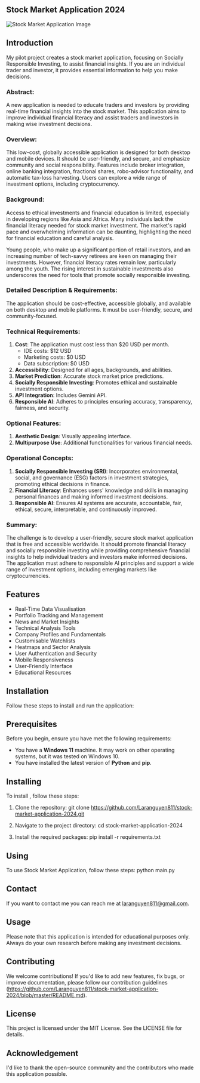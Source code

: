 ## Stock Market Application 2024
![Stock Market Application Image](https://github.com/Laranguyen811/stock-market-application-2024/assets/36720666/d68560b1-4495-403f-913b-75a537ac4340)

## Introduction
My pilot project creates a stock market application, focusing on Socially Responsible Investing, to assist financial insights. If you are an individual trader and investor, it provides essential information to help you make decisions. 
### Abstract:
A new application is needed to educate traders and investors by providing real-time financial insights into the stock market. This application aims to improve individual financial literacy and assist traders and investors in making wise investment decisions.

### Overview:
This low-cost, globally accessible application is designed for both desktop and mobile devices. It should be user-friendly, and secure, and emphasize community and social responsibility. Features include broker integration, online banking integration, fractional shares, robo-advisor functionality, and automatic tax-loss harvesting. Users can explore a wide range of investment options, including cryptocurrency.

### Background:
Access to ethical investments and financial education is limited, especially in developing regions like Asia and Africa. Many individuals lack the financial literacy needed for stock market investment. The market's rapid pace and overwhelming information can be daunting, highlighting the need for financial education and careful analysis.

Young people, who make up a significant portion of retail investors, and an increasing number of tech-savvy retirees are keen on managing their investments. However, financial literacy rates remain low, particularly among the youth. The rising interest in sustainable investments also underscores the need for tools that promote socially responsible investing.

### Detailed Description & Requirements:
The application should be cost-effective, accessible globally, and available on both desktop and mobile platforms. It must be user-friendly, secure, and community-focused.


### Technical Requirements:
1. **Cost**: The application must cost less than $20 USD per month.
   - IDE costs: $12 USD
   - Marketing costs: $0 USD
   - Data subscription: $0 USD
2. **Accessibility**: Designed for all ages, backgrounds, and abilities.
3. **Market Prediction**: Accurate stock market price predictions.
4. **Socially Responsible Investing**: Promotes ethical and sustainable investment options.
5. **API Integration**: Includes Gemini API.
6. **Responsible AI**: Adheres to principles ensuring accuracy, transparency, fairness, and security.

### Optional Features:
1. **Aesthetic Design**: Visually appealing interface.
2. **Multipurpose Use**: Additional functionalities for various financial needs.

### Operational Concepts:
1. **Socially Responsible Investing (SRI)**: Incorporates environmental, social, and governance (ESG) factors in investment strategies, promoting ethical decisions in finance.
2. **Financial Literacy**: Enhances users' knowledge and skills in managing personal finances and making informed investment decisions.
3. **Responsible AI**: Ensures AI systems are accurate, accountable, fair, ethical, secure, interpretable, and continuously improved.

### Summary:
The challenge is to develop a user-friendly, secure stock market application that is free and accessible worldwide. It should promote financial literacy and socially responsible investing while providing comprehensive financial insights to help individual traders and investors make informed decisions. The application must adhere to responsible AI principles and support a wide range of investment options, including emerging markets like cryptocurrencies.

## Features
* Real-Time Data Visualisation
* Portfolio Tracking and Management
* News and Market Insights
* Technical Analysis Tools
* Company Profiles and Fundamentals
* Customisable Watchlists
* Heatmaps and Sector Analysis
* User Authentication and Security
* Mobile Responsiveness
* User-Friendly Interface
* Educational Resources
  
## Installation
Follow these steps to install and run the application:

## Prerequisites
Before you begin, ensure you have met the following requirements:

- You have a **Windows 11** machine. It may work on other operating systems, but it was tested on Windows 10.
- You have installed the latest version of **Python** and **pip**.

## Installing <Your Application>
To install <Your Application>, follow these steps:

1. Clone the repository:
git clone https://github.com/Laranguyen811/stock-market-application-2024.git

2. Navigate to the project directory:
cd stock-market-application-2024

3. Install the required packages:
pip install -r requirements.txt

## Using <Your Application>
To use Stock Market Application, follow these steps:
python main.py

## Contact

If you want to contact me you can reach me at laranguyen811@gmail.com.

## Usage
Please note that this application is intended for educational purposes only. Always do your own research before making any investment decisions.

## Contributing
We welcome contributions! If you'd like to add new features, fix bugs, or improve documentation, please follow our contribution guidelines (https://github.com/Laranguyen811/stock-market-application-2024/blob/master/README.md).

## License
This project is licensed under the MIT License. See the LICENSE file for details.

## Acknowledgement
I'd like to thank the open-source community and the contributors who made this application possible. 
